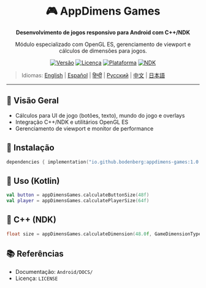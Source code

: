 <div align="center">
    <h1>🎮 AppDimens Games</h1>
    <p><strong>Desenvolvimento de jogos responsivo para Android com C++/NDK</strong></p>
    <p>Módulo especializado com OpenGL ES, gerenciamento de viewport e cálculos de dimensões para jogos.</p>

[![Versão](https://img.shields.io/badge/version-1.0.5-blue.svg)](https://github.com/bodenberg/appdimens/releases)
[![Licença](https://img.shields.io/badge/license-Apache%202.0-green.svg)](../../../LICENSE)
[![Plataforma](https://img.shields.io/badge/platform-Android%2023+-orange.svg)](https://developer.android.com/)
[![NDK](https://img.shields.io/badge/NDK-r21+-green.svg)](https://developer.android.com/ndk)
</div>

> Idiomas: [English](../../../../Android/appdimens_games/README.md) | [Español](../../es/Android/appdimens_games/README.md) | [हिन्दी](../../hi/Android/appdimens_games/README.md) | [Русский](../../ru/Android/appdimens_games/README.md) | [中文](../../zh/Android/appdimens_games/README.md) | [日本語](../../ja/Android/appdimens_games/README.md)

---

## 🎯 Visão Geral
- Cálculos para UI de jogo (botões, texto), mundo do jogo e overlays
- Integração C++/NDK e utilitários OpenGL ES
- Gerenciamento de viewport e monitor de performance

## 🚀 Instalação
```kotlin
dependencies { implementation("io.github.bodenberg:appdimens-games:1.0.5") }
```

## 🎨 Uso (Kotlin)
```kotlin
val button = appDimensGames.calculateButtonSize(48f)
val player = appDimensGames.calculatePlayerSize(64f)
```

## 🧩 C++ (NDK)
```cpp
float size = appDimensGames.calculateDimension(48.0f, GameDimensionType::FIXED);
```

## 📚 Referências
- Documentação: `Android/DOCS/`
- Licença: `LICENSE`
